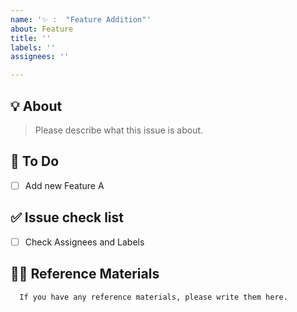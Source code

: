 ```yaml
---
name: '✨ :  "Feature Addition"'
about: Feature
title: ''
labels: ''
assignees: ''

---
```


## 💡 About

> Please describe what this issue is about.

## 📝 To Do
- [ ] Add new Feature A

## ✅ Issue check list
- [ ] Check Assignees and Labels

## 🙋🏻 Reference Materials
      If you have any reference materials, please write them here.
